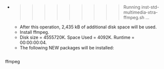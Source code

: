 * >>>>>>>>> Running inst-std-multimedia-xtra-ffmpeg.sh ...
  * After this operation, 2,435 kB of additional disk space will be used.
  * Install ffmpeg.
  * Disk size = 4555720K. Space Used = 4092K. Runtime = 00:00:00:04.
  * The following NEW packages will be installed:
  ```bash
ffmpeg
  ```
